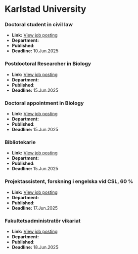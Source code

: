 # Karlstad University

### Doctoral student in civil law
- **Link:** [View job posting](https://kau.varbi.com/en/what:job/jobID:811193/iframeEmbedded:0/where:4)
- **Department:** 
- **Published:** 
- **Deadline:** 10.Jun.2025

### Postdoctoral Researcher in Biology
- **Link:** [View job posting](https://kau.varbi.com/en/what:job/jobID:828768/iframeEmbedded:0/where:4)
- **Department:** 
- **Published:** 
- **Deadline:** 15.Jun.2025

### Doctoral appointment in Biology
- **Link:** [View job posting](https://kau.varbi.com/en/what:job/jobID:828774/iframeEmbedded:0/where:4)
- **Department:** 
- **Published:** 
- **Deadline:** 15.Jun.2025

### Bibliotekarie
- **Link:** [View job posting](https://kau.varbi.com/en/what:job/jobID:830827/iframeEmbedded:0/where:4)
- **Department:** 
- **Published:** 
- **Deadline:** 15.Jun.2025

### Projektassistent, forskning i engelska vid CSL, 60 %
- **Link:** [View job posting](https://kau.varbi.com/en/what:job/jobID:832392/iframeEmbedded:0/where:4)
- **Department:** 
- **Published:** 
- **Deadline:** 17.Jun.2025

### Fakultetsadministratör vikariat
- **Link:** [View job posting](https://kau.varbi.com/en/what:job/jobID:831480/iframeEmbedded:0/where:4)
- **Department:** 
- **Published:** 
- **Deadline:** 18.Jun.2025

